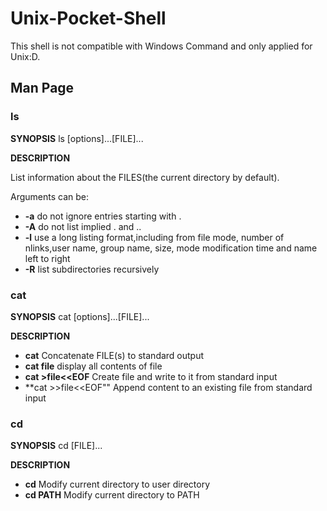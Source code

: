 # Unix-Pocket-Shell
This shell is not compatible with Windows Command and only applied for Unix:D.
## Man Page
### ls

**SYNOPSIS**
  ls [options]...[FILE]...
  
**DESCRIPTION**

  List information about the FILES(the current directory by default).
  
  Arguments can be:
  * **-a**
      do not ignore entries starting with .
  * **-A**
      do not list implied . and ..
  * **-l**
      use a long listing format,including from file mode, number of nlinks,user name, group name, size, mode modification time      and name left to right
  * **-R**
      list subdirectories recursively
      
### cat 

**SYNOPSIS**
  cat [options]...[FILE]...
  
**DESCRIPTION**

  * **cat**
        Concatenate FILE(s) to standard output
  * **cat file**
        display all contents of file
  * **cat >file<<EOF**
        Create file and write to it from standard input
  * **cat >>file<<EOF""
        Append content to an existing file from standard input
### cd

**SYNOPSIS**
  cd [FILE]...

**DESCRIPTION**
  
  * **cd** 
        Modify current directory to user directory
  * **cd PATH**
        Modify current directory to PATH
       

